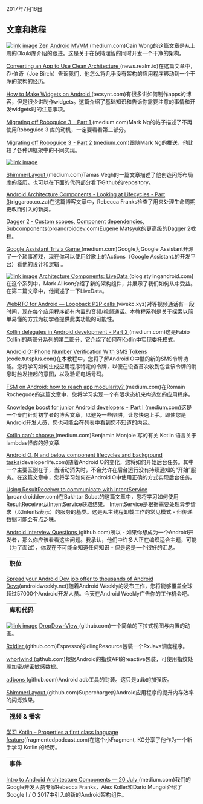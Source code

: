 2017年7月16日

## 文章和教程

[![link image](http://upload-images.jianshu.io/upload_images/3509189-076de2511090d3ce.png?imageMogr2/auto-orient/strip%7CimageView2/2/w/1240)](https://medium.com/@cainwong/zen-android-mvvm-160c26f3203c)    [Zen Android MVVM ](https://medium.com/@cainwong/zen-android-mvvm-160c26f3203c)(medium.com)Cain Wong的这篇文章是从上周的Okuki库介绍的跟进。这是关于在保持理智的同时开发一个干净的架构。 

[Converting an App to Use Clean Architecture ](https://news.realm.io/news/converting-an-app-to-use-clean-architecture/)(news.realm.io)在这篇文章中，乔·伯奇（Joe Birch）告诉我们，他怎么将几乎没有架构的应用程序移动到一个干净的架构的经历。 

[How to Make Widgets on Android ](https://tecsynt.com/blog/development/how-to-make-widgets-on-android)(tecsynt.com)有很多讲如何制作apps的博客，但是很少讲制作widgets。这篇介绍了基础知识和告诉你需要注意的事情和开发widgets时的注意事项。

[Migrating off Roboguice 3  - Part 1 ](https://medium.com/@markchristopherng/migrating-off-roboguice-3-part-1-cee0875f6620)(medium.com)Mark Ng的帖子描述了不再使用Roboguice 3 库的动机，一定要看看第二部分。

 [Migrating off Roboguice 3  - Part 2 ](https://medium.com/@markchristopherng/migrating-off-roboguice-3-part-2-c06644d2d1ef)(medium.com)跟随Mark Ng的推送，他比较了各种DI框架中的不同实现。

 [![link image](http://upload-images.jianshu.io/upload_images/3509189-9d815c53c1255699.png?imageMogr2/auto-orient/strip%7CimageView2/2/w/1240)](https://medium.com/supercharges-mobile-product-guide/shimmerlayout-26978ab53c28) 

[ShimmerLayout ](https://medium.com/supercharges-mobile-product-guide/shimmerlayout-26978ab53c28)(medium.com)Tamas Vegh的一篇文章描述了他创造闪烁布局库的经历。也可以在下面的代码部分看下Github的repository。 

 [Android Architecture Components - Looking at Lifecycles - Part 3](https://riggaroo.co.za/android-architecture-components-looking-lifecycles-part-3/)(riggaroo.co.za)在这篇博客文章中，Rebecca Franks检查了用来处理生命周期更改而引入的新类。

 [Dagger 2 - Custom scopes, Component dependencies, Subcomponents](https://proandroiddev.com/dagger-2-part-ii-custom-scopes-component-dependencies-subcomponents-697c1fa1cfc)(proandroiddev.com)Eugene Matsyuk的更高级的Dagger 2教程。 

[Google Assistant Trivia Game ](https://medium.com/@leonnicholls/google-assistant-trivia-game-742f38cae5de)(medium.com)Google为Google Assistant开源了一个琐事游戏，现在你可以使用谷歌上的Actions（Google Assistant.的开发平台）看他的设计和逻辑 。 

 [![link image](http://upload-images.jianshu.io/upload_images/3509189-3d2b74554bbe86ea.png?imageMogr2/auto-orient/strip%7CimageView2/2/w/1240)](https://blog.stylingandroid.com/architecture-components-livedata/)     [Architecture Components: LiveData ](https://blog.stylingandroid.com/architecture-components-livedata/)(blog.stylingandroid.com)在这个系列中，Mark Allison介绍了新的架构组件，并展示了我们如何从中受益。在第二篇文章中，他阐述了一下LiveData。 

[WebRTC for Android — Loopback P2P calls ](https://vivekc.xyz/peer-to-peer-video-calling-webrtc-for-android-4132fd0ac54)(vivekc.xyz)对等视频通话有一段时间，现在每个应用程序都有内置的音频/视频通话。本教程系列是关于探索以简单易懂的方式为初学者提供此类功能的可能性。 

 [Kotlin delegates in Android development  - Part 2 ](https://medium.com/@fabioCollini/kotlin-delegates-in-android-development-part-2-2c15c11ff438)(medium.com)这是Fabio Collini的两部分系列的第二部分，它介绍了如何在Kotlin中实现委托模式。

[Android O: Phone Number Verification With SMS Tokens ](https://code.tutsplus.com/tutorials/android-o-phone-number-verification-with-sms-token--cms-29141)(code.tutsplus.com)在本教程中，您将了解Android O中酷的新的SMS令牌功能。您将学习如何生成应用程序特定的令牌，以便在设备首次收到包含该令牌的消息时触发挂起的意图，以及验证电话号码。

[FSM on Android: how to reach app modularity? ](https://medium.com/@romain.rochegude/fsm-on-android-how-to-reach-app-modularity-f62d0a0054a)(medium.com)在Romain Rochegude的这篇文章中，您将学习实现一个有限状态机来构造您的应用程序。

[Knowledge boost for junior Android developers  -  Part I ](https://medium.com/@ffvanderlaan/knowledge-boost-for-junior-android-developers-part-i-b3250fe4b622)(medium.com)这是一个专门针对初学者的博客文章，以避免一些陷阱，让您快速上手。即使您是Android开发人员，您也可能会在列表中看到您不知道的内容。 

[Kotlin can’t choose ](https://medium.com/@xzan/kotlin-cant-choose-6ef1fe8d5bcd)(medium.com)Benjamin Monjoie 写的有关 Kotlin 语言关于lambdas怪癖的好文章.

[Android O, N and below component lifecycles and background tasks](https://developerlife.com/2017/07/10/android-o-n-and-below-component-lifecycles-and-background-tasks/)(developerlife.com)随着Android O的变化，您将如何开始后台任务。其中一个主要区别在于，当活动消失时，不会允许在后台运行没有持续通知的“开始”服务。在这篇文章中，您将学习如何在Android O中使用正确的方式实现后台任务。

[Using ResultReceiver to communicate with IntentService ](https://proandroiddev.com/intentservice-and-resultreceiver-70de71e5e40a)(proandroiddev.com)在Bakhtar Sobat的这篇文章中，您将学习如何使用ResultReceiver从IntentService获取结果。 IntentService是根据需要处理异步请求（以Intents表示）的服务的基类。这是从主线程卸载工作的常见模式 - 但传递数据可能会有点乏味。

[Android Interview Questions ](https://github.com/MindorksOpenSource/android-interview-questions)(github.com)所以 - 如果你想成为一个Android开发者，那么你应该看看这些问题。我承认，他们中许多人正在编织适合主题，可能（为了面试），你现在不可能全知道任何知识 - 但是这是一个很好的汇总。

| 职位   |
| ---- |


 [Spread your Android Dev job offer to thousands of Android Devs](http://androidweekly.net/jobs/new)(androidweekly.net)随着Android Weekly的发布工作，您将能够覆盖全球超过57000个Android开发人员。今天在Android Weekly广告你的工作机会吧。 

| 库和代码 |
| ---- |

 [![link image](http://upload-images.jianshu.io/upload_images/3509189-d037f3206a8eb3de.png?imageMogr2/auto-orient/strip%7CimageView2/2/w/1240)](https://github.com/AnthonyFermin/DropDownView)  [DropDownView ](https://github.com/AnthonyFermin/DropDownView)(github.com)一个简单的下拉式视图与内置的动画。

 [RxIdler ](https://github.com/square/RxIdler)(github.com)Espresso的IdlingResource包装一个RxJava调度程序。

 [whorlwind ](https://github.com/square/whorlwind)(github.com)根据Android的指纹API的reactive包装，可使用指纹处理加密/解密敏感数据。

[adbons ](https://github.com/dbaelz/adbons)(github.com)Android adb工具的封装。这只是adb的加强版。

 [ShimmerLayout ](https://github.com/team-supercharge/ShimmerLayout)(github.com)Supercharge的Android应用程序的提升内存效率的闪烁效果。 

| 视频 & 播客 |
| ------- |


[学习 Kotlin – Properties a first class language feature](http://fragmentedpodcast.com/episodes/89/)(fragmentedpodcast.com)在这个小Fragment, KG分享了他作为一个新手学习 Kotlin 的经历。 

| 事件   |
| ---- |


[Intro to Android Architecture Components — 20 July ](https://medium.com/@riggaroo/google-developers-africa-experts-on-air-intro-to-android-architecture-components-20-july-3aba471f1c04)(medium.com)我们的Google开发人员专家Rebecca Franks，Alex Koller和Dario Mungoi介绍了Google I / O 2017中引入的新的Android架构组件。
